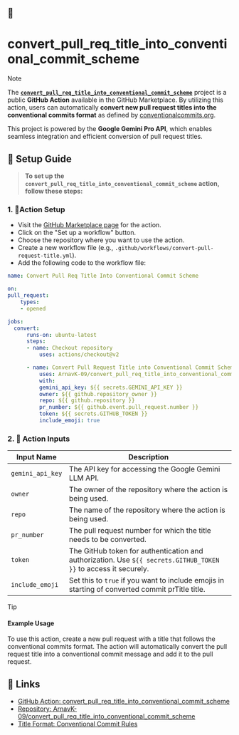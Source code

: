## 🌟 
# convert_pull_req_title_into_conventional_commit_scheme

> [!NOTE]  
> The [**`convert_pull_req_title_into_conventional_commit_scheme`**](https://github.com/marketplace/actions/convert-pull-request-title-into-conventional-commit-scheme) project is a public **GitHub Action** available in the GitHub Marketplace. By utilizing this action, users can automatically **convert new pull request titles into the conventional commits format** as defined by [conventionalcommits.org](https://www.conventionalcommits.org/).
>
> This project is powered by the **Google Gemini Pro API**, which enables seamless integration and efficient conversion of pull request titles.

## 📐 Setup Guide

> **To set up the `convert_pull_req_title_into_conventional_commit_scheme` action, follow these steps:**

### 1. 🔆**Action Setup**

- Visit the [GitHub Marketplace page](https://github.com/marketplace/actions/convert-pull-request-title-into-conventional-commit-scheme) for the action.
- Click on the "Set up a workflow" button.
- Choose the repository where you want to use the action.
- Create a new workflow file (e.g., `.github/workflows/convert-pull-request-title.yml`).
- Add the following code to the workflow file:

```yaml
name: Convert Pull Req Title Into Conventional Commit Scheme

on:
pull_request:
    types:
    - opened

jobs:
  convert:
      runs-on: ubuntu-latest
      steps:
      - name: Checkout repository
          uses: actions/checkout@v2

      - name: Convert Pull Request Title into Conventional Commit Scheme
          uses: ArnavK-09/convert_pull_req_title_into_conventional_commit_scheme@v1
          with:
          gemini_api_key: ${{ secrets.GEMINI_API_KEY }}
          owner: ${{ github.repository_owner }}
          repo: ${{ github.repository }}
          pr_number: ${{ github.event.pull_request.number }}
          token: ${{ secrets.GITHUB_TOKEN }}
          include_emoji: true
```

### 2. 🔅 **Action Inputs**

| Input Name       | Description                                                                                                     |
| ---------------- | --------------------------------------------------------------------------------------------------------------- |
| `gemini_api_key` | The API key for accessing the Google Gemini LLM API.                                                            |
| `owner`          | The owner of the repository where the action is being used.                                                     |
| `repo`           | The name of the repository where the action is being used.                                                      |
| `pr_number`      | The pull request number for which the title needs to be converted.                                              |
| `token`          | The GitHub token for authentication and authorization. Use `${{ secrets.GITHUB_TOKEN }}` to access it securely. |
| `include_emoji`  | Set this to `true` if you want to include emojis in starting of converted commit prTitle title.                 |

> [!TIP]
>
> #### Example Usage
>
> To use this action, create a new pull request with a title that follows the conventional commits format.
> The action will automatically convert the pull request title into a conventional commit message and add it to the pull request.

## 🎋 Links

- [GitHub Action: convert_pull_req_title_into_conventional_commit_scheme](https://github.com/marketplace/actions/convert-pull-request-title-into-conventional-commit-scheme)
- [Repository: ArnavK-09/convert_pull_req_title_into_conventional_commit_scheme](https://github.com/ArnavK-09/convert_pull_req_title_into_conventional_commit_scheme)
- [Title Format: Conventional Commit Rules](https://www.conventionalcommits.org/)
